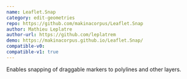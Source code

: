 ```yaml
---
name: Leaflet.Snap
category: edit-geometries
repo: https://github.com/makinacorpus/Leaflet.Snap
author: Mathieu Leplatre
author-url: https://github.com/leplatrem
demo: https://makinacorpus.github.io/Leaflet.Snap/
compatible-v0:
compatible-v1: true
---
```


Enables snapping of draggable markers to polylines and other layers.
